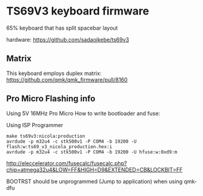 # TS69V3 keyboard firmware

65% keyboard that has split spacebar layout  

hardware: https://github.com/sadaoikebe/ts69v3  

## Matrix

This keyboard employs duplex matrix: https://github.com/qmk/qmk_firmware/pull/8160  

## Pro Micro Flashing info

Using 5V 16MHz Pro Micro
How to write bootloader and fuse:  

[//]: # "make ts69/v3:nicola:production"

[//]: # "avrdude -p m32u4 -P COM4 -c avrisp -U flash:w:ts69_v3_nicola_production.hex:i"

[//]: # "avrdude -p m32u4 -P COM4 -c avrisp -U hfuse:w:0xd9:m"

Using ISP Programmer

    make ts69v3:nicola:production
    avrdude -p m32u4 -c stk500v1 -P COM4 -b 19200 -U flash:w:ts69_v3_nicola_production.hex:i
    avrdude -p m32u4 -c stk500v1 -P COM4 -b 19200 -U hfuse:w:0xd9:m

http://eleccelerator.com/fusecalc/fusecalc.php?chip=atmega32u4&LOW=FF&HIGH=D9&EXTENDED=CB&LOCKBIT=FF

BOOTRST should be unprogrammed (Jump to application) when using qmk-dfu
